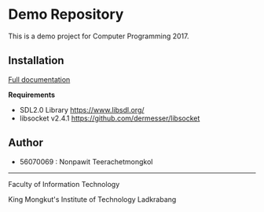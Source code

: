 # Demo Repository

This is a demo project for Computer Programming 2017.

## Installation

[Full documentation](https://github.com/compro-itkmitl/demo-repo/wiki/)

**Requirements**
* SDL2.0 Library https://www.libsdl.org/
* libsocket v2.4.1 https://github.com/dermesser/libsocket

## Author
* 56070069 : Nonpawit Teerachetmongkol

---

Faculty of Information Technology

King Mongkut's Institute of Technology Ladkrabang
